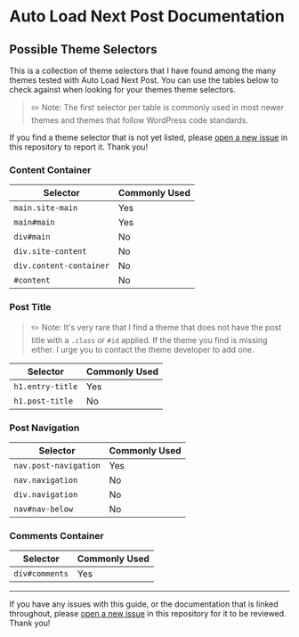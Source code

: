 # Auto Load Next Post Documentation

## Possible Theme Selectors

This is a collection of theme selectors that I have found among the many themes tested with Auto Load Next Post. You can use the tables below to check against when looking for your themes theme selectors.

> ✏️ Note: The first selector per table is commonly used in most newer themes and themes that follow WordPress code standards.

If you find a theme selector that is not yet listed, please [open a new issue](https://github.com/autoloadnextpost/alnp-documentation/issues/new) in this repository to report it. Thank you!

### Content Container

| Selector | Commonly Used |
| -------- | ------ |
| `main.site-main` | Yes |
| `main#main` | Yes |
| `div#main` | No |
| `div.site-content` | No |
| `div.content-container` | No |
| `#content` | No |

### Post Title

> ✏️ Note: It's very rare that I find a theme that does not have the post title with a `.class` or `#id` applied. If the theme you find is missing either. I urge you to contact the theme developer to add one.

| Selector | Commonly Used |
| -------- | ------ |
| `h1.entry-title` | Yes |
| `h1.post-title` | No |

### Post Navigation

| Selector | Commonly Used |
| -------- | ------ |
| `nav.post-navigation` | Yes |
| `nav.navigation` | No |
| `div.navigation` | No |
| `nav#nav-below` | No |

### Comments Container

| Selector | Commonly Used |
| -------- | ------ |
| `div#comments` | Yes |

---

If you have any issues with this guide, or the documentation that is linked throughout, please [open a new issue](https://github.com/autoloadnextpost/alnp-documentation/issues/new) in this repository for it to be reviewed. Thank you!